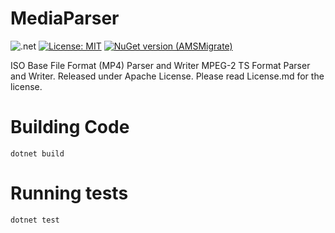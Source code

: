 

# MediaParser

![.net](https://img.shields.io/badge/Frameworks-net6-purple)
[![License: MIT](https://img.shields.io/badge/License-Apache-yellow.svg)](https://opensource.org/licenses/Apache)
[![NuGet version (AMSMigrate)](https://img.shields.io/nuget/v/Duggaraju.Media.svg)](https://www.nuget.org/packages/Duggaraju.Media/)

ISO Base File Format (MP4) Parser and Writer
MPEG-2 TS Format Parser and Writer.
Released under Apache License. Please read License.md for the license.


# Building Code
```
dotnet build
```

# Running tests
```
dotnet test
```


